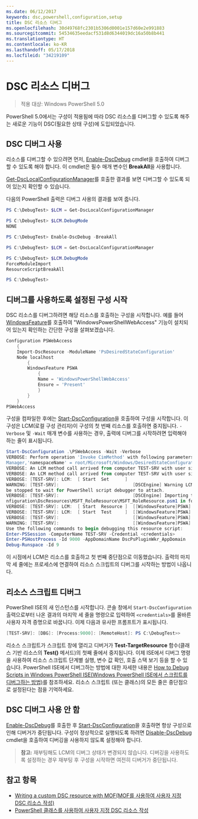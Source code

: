 ```yaml
---
ms.date: 06/12/2017
keywords: dsc,powershell,configuration,setup
title: DSC 리소스 디버그
ms.openlocfilehash: 30d49768fc2301b5306d0001e157d60e2e991883
ms.sourcegitcommit: 54534635eedacf531d8d6344019dc16a50b8b441
ms.translationtype: HT
ms.contentlocale: ko-KR
ms.lasthandoff: 05/17/2018
ms.locfileid: "34219109"
---
```

# <a name="debugging-dsc-resources"></a>DSC 리소스 디버그

> 적용 대상: Windows PowerShell 5.0

PowerShell 5.0에서는 구성이 적용됨에 따라 DSC 리소스를 디버그할 수 있도록 해주는 새로운 기능이 DSC(필요한 상태 구성)에 도입되었습니다.

## <a name="enabling-dsc-debugging"></a>DSC 디버그 사용
리소스를 디버그할 수 있으려면 먼저, [Enable-DscDebug](https://technet.microsoft.com/library/mt517870.aspx) cmdlet을 호출하여 디버그할 수 있도록 해야 합니다.
이 cmdlet은 필수 매개 변수인 **BreakAll**을 사용합니다.

[Get-DscLocalConfigurationManager](https://technet.microsoft.com/library/dn407378.aspx)를 호출한 결과를 보면 디버그할 수 있도록 되어 있는지 확인할 수 있습니다.

다음의 PowerShell 출력은 디버그 사용의 결과를 보여 줍니다.


```powershell
PS C:\DebugTest> $LCM = Get-DscLocalConfigurationManager

PS C:\DebugTest> $LCM.DebugMode
NONE

PS C:\DebugTest> Enable-DscDebug -BreakAll

PS C:\DebugTest> $LCM = Get-DscLocalConfigurationManager

PS C:\DebugTest> $LCM.DebugMode
ForceModuleImport
ResourceScriptBreakAll

PS C:\DebugTest>
```


## <a name="starting-a-configuration-with-debug-enabled"></a>디버그를 사용하도록 설정된 구성 시작
DSC 리소스를 디버그하려면 해당 리소스를 호출하는 구성을 시작합니다.
예를 들어 [WindowsFeature](windowsfeatureResource.md)를 호출하여 "WindowsPowerShellWebAccess" 기능이 설치되어 있는지 확인하는 간단한 구성을 살펴보겠습니다.

```powershell
Configuration PSWebAccess
    {
    Import-DscResource -ModuleName 'PsDesiredStateConfiguration'
    Node localhost
        {
        WindowsFeature PSWA
            {
            Name = 'WindowsPowerShellWebAccess'
            Ensure = 'Present'
            }
        }
    }
PSWebAccess
```
구성을 컴파일한 후에는 [Start-DscConfiguration](https://technet.microsoft.com/library/dn521623.aspx)을 호출하여 구성을 시작합니다.
이 구성은 LCM(로컬 구성 관리자)이 구성의 첫 번째 리소스를 호출하면 중지됩니다.
`-Verbose` 및 `-Wait` 매개 변수를 사용하는 경우, 출력에 디버그를 시작하려면 입력해야 하는 줄이 표시됩니다.

```powershell
Start-DscConfiguration .\PSWebAccess -Wait -Verbose
VERBOSE: Perform operation 'Invoke CimMethod' with following parameters, ''methodName' = SendConfigurationApply,'className' = MSFT_DSCLocalConfiguration
Manager,'namespaceName' = root/Microsoft/Windows/DesiredStateConfiguration'.
VERBOSE: An LCM method call arrived from computer TEST-SRV with user sid S-1-5-21-2127521184-1604012920-1887927527-108583.
VERBOSE: An LCM method call arrived from computer TEST-SRV with user sid S-1-5-21-2127521184-1604012920-1887927527-108583.
VERBOSE: [TEST-SRV]: LCM:  [ Start  Set      ]
WARNING: [TEST-SRV]:                            [DSCEngine] Warning LCM is in Debug 'ResourceScriptBreakAll' mode.  Resource script processing will
be stopped to wait for PowerShell script debugger to attach.
VERBOSE: [TEST-SRV]:                            [DSCEngine] Importing the module C:\WINDOWS\system32\WindowsPowerShell\v1.0\Modules\PSDesiredStateCo
nfiguration\DscResources\MSFT_RoleResource\MSFT_RoleResource.psm1 in force mode.
VERBOSE: [TEST-SRV]: LCM:  [ Start  Resource ]  [[WindowsFeature]PSWA]
VERBOSE: [TEST-SRV]: LCM:  [ Start  Test     ]  [[WindowsFeature]PSWA]
VERBOSE: [TEST-SRV]:                            [[WindowsFeature]PSWA] Importing the module MSFT_RoleResource in force mode.
WARNING: [TEST-SRV]:                            [[WindowsFeature]PSWA] Resource is waiting for PowerShell script debugger to attach.
Use the following commands to begin debugging this resource script:
Enter-PSSession -ComputerName TEST-SRV -Credential <credentials>
Enter-PSHostProcess -Id 9000 -AppDomainName DscPsPluginWkr_AppDomain
Debug-Runspace -Id 9
```
이 시점에서 LCM은 리소스를 호출하고 첫 번째 중단점으로 이동했습니다.
출력의 마지막 세 줄에는 프로세스에 연결하여 리소스 스크립트의 디버그를 시작하는 방법이 나옵니다.

## <a name="debugging-the-resource-script"></a>리소스 스크립트 디버그

PowerShell ISE의 새 인스턴스를 시작합니다.
콘솔 창에서 `Start-DscConfiguration` 출력으로부터 나온 결과의 마지막 세 줄을 명령으로 입력하여 `<credentials>`를 올바른 사용자 자격 증명으로 바꿉니다.
이제 다음과 유사한 프롬프트가 표시됩니다.

```powershell
[TEST-SRV]: [DBG]: [Process:9000]: [RemoteHost]: PS C:\DebugTest>>
```

리소스 스크립트가 스크립트 창에 열리고 디버거가 **Test-TargetResource** 함수(클래스 기반 리소스의 **Test()** 메서드)의 첫째 줄에서 중지됩니다.
이제 ISE에서 디버그 명령을 사용하여 리소스 스크립트 단계별 실행, 변수 값 확인, 호출 스택 보기 등을 할 수 있습니다.
PowerShell ISE에서 디버그하는 방법에 대한 자세한 내용은 [How to Debug Scripts in Windows PowerShell ISE(Windows PowerShell ISE에서 스크립트를 디버그하는 방법)](https://technet.microsoft.com/en-us/library/dd819480.aspx)를 참조하세요.
리소스 스크립트 (또는 클래스)의 모든 줄은 중단점으로 설정된다는 점을 기억하세요.

## <a name="disabling-dsc-debugging"></a>DSC 디버그 사용 안 함

[Enable-DscDebug](https://technet.microsoft.com/library/mt517870.aspx)를 호출한 후 [Start-DscConfiguration](https://technet.microsoft.com/library/dn521623.aspx)을 호출하면 항상 구성으로 인해 디버거가 중단됩니다. 구성이 정상적으로 실행되도록 하려면 [Disable-DscDebug](https://technet.microsoft.com/en-us/library/mt517872.aspx) cmdlet을 호출하여 디버깅을 사용하지 않도록 설정해야 합니다.

>**참고:** 재부팅해도 LCM의 디버그 상태가 변경되지 않습니다. 디버깅을 사용하도록 설정하는 경우 재부팅 후 구성을 시작하면 여전히 디버거가 중단됩니다.


## <a name="see-also"></a>참고 항목
- [Writing a custom DSC resource with MOF(MOF를 사용하여 사용자 지정 DSC 리소스 작성)](authoringResourceMOF.md)
- [PowerShell 클래스를 사용하여 사용자 지정 DSC 리소스 작성](authoringResourceClass.md)